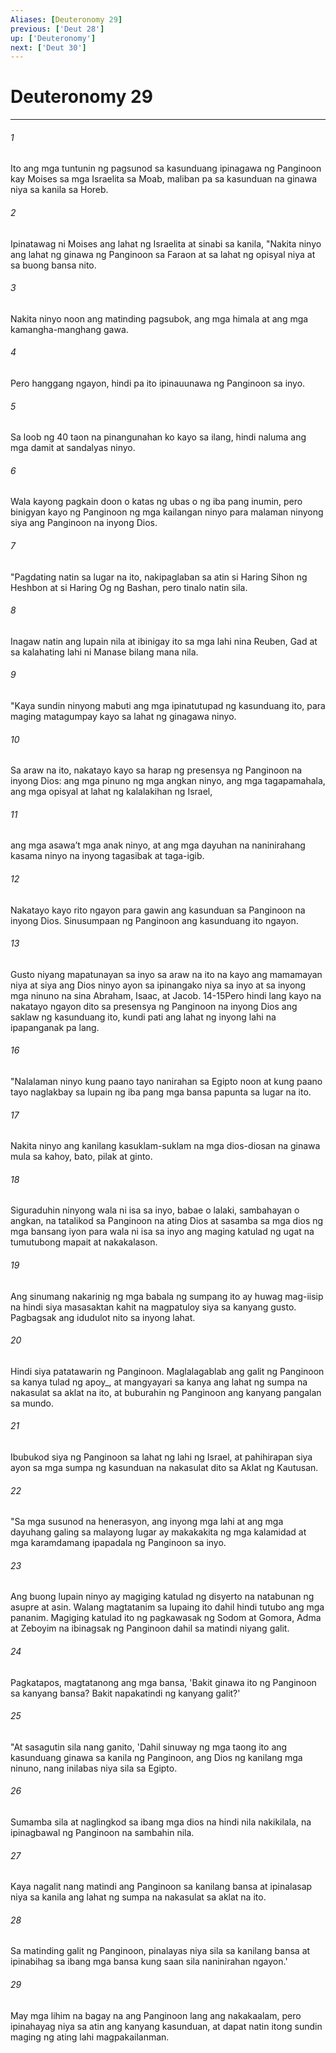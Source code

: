 ```yaml
---
Aliases: [Deuteronomy 29]
previous: ['Deut 28']
up: ['Deuteronomy']
next: ['Deut 30']
---
```

# Deuteronomy 29

***






















###### 1 










Ito ang mga tuntunin ng pagsunod sa kasunduang ipinagawa ng Panginoon kay Moises sa mga Israelita sa Moab, maliban pa sa kasunduan na ginawa niya sa kanila sa Horeb. 





















###### 2 










Ipinatawag ni Moises ang lahat ng Israelita at sinabi sa kanila, "Nakita ninyo ang lahat ng ginawa ng Panginoon sa Faraon at sa lahat ng opisyal niya at sa buong bansa nito. 





















###### 3 










Nakita ninyo noon ang matinding pagsubok, ang mga himala at ang mga kamangha-manghang gawa. 





















###### 4 










Pero hanggang ngayon, hindi pa ito ipinauunawa ng Panginoon sa inyo. 





















###### 5 










Sa loob ng 40 taon na pinangunahan ko kayo sa ilang, hindi naluma ang mga damit at sandalyas ninyo. 





















###### 6 










Wala kayong pagkain doon o katas ng ubas o ng iba pang inumin, pero binigyan kayo ng Panginoon ng mga kailangan ninyo para malaman ninyong siya ang Panginoon na inyong Dios. 





















###### 7 










"Pagdating natin sa lugar na ito, nakipaglaban sa atin si Haring Sihon ng Heshbon at si Haring Og ng Bashan, pero tinalo natin sila. 





















###### 8 










Inagaw natin ang lupain nila at ibinigay ito sa mga lahi nina Reuben, Gad at sa kalahating lahi ni Manase bilang mana nila. 





















###### 9 










"Kaya sundin ninyong mabuti ang mga ipinatutupad ng kasunduang ito, para maging matagumpay kayo sa lahat ng ginagawa ninyo. 





















###### 10 










Sa araw na ito, nakatayo kayo sa harap ng presensya ng Panginoon na inyong Dios: ang mga pinuno ng mga angkan ninyo, ang mga tagapamahala, ang mga opisyal at lahat ng kalalakihan ng Israel, 





















###### 11 










ang mga asawaʼt mga anak ninyo, at ang mga dayuhan na naninirahang kasama ninyo na inyong tagasibak at taga-igib. 





















###### 12 










Nakatayo kayo rito ngayon para gawin ang kasunduan sa Panginoon na inyong Dios. Sinusumpaan ng Panginoon ang kasunduang ito ngayon. 





















###### 13 










Gusto niyang mapatunayan sa inyo sa araw na ito na kayo ang mamamayan niya at siya ang Dios ninyo ayon sa ipinangako niya sa inyo at sa inyong mga ninuno na sina Abraham, Isaac, at Jacob. 14-15Pero hindi lang kayo na nakatayo ngayon dito sa presensya ng Panginoon na inyong Dios ang saklaw ng kasunduang ito, kundi pati ang lahat ng inyong lahi na ipapanganak pa lang. 





















###### 16 










"Nalalaman ninyo kung paano tayo nanirahan sa Egipto noon at kung paano tayo naglakbay sa lupain ng iba pang mga bansa papunta sa lugar na ito. 





















###### 17 










Nakita ninyo ang kanilang kasuklam-suklam na mga dios-diosan na ginawa mula sa kahoy, bato, pilak at ginto. 





















###### 18 










Siguraduhin ninyong wala ni isa sa inyo, babae o lalaki, sambahayan o angkan, na tatalikod sa Panginoon na ating Dios at sasamba sa mga dios ng mga bansang iyon para wala ni isa sa inyo ang maging katulad ng ugat na tumutubong mapait at nakakalason. 





















###### 19 










Ang sinumang nakarinig ng mga babala ng sumpang ito ay huwag mag-iisip na hindi siya masasaktan kahit na magpatuloy siya sa kanyang gusto. Pagbagsak ang idudulot nito sa inyong lahat. 





















###### 20 










Hindi siya patatawarin ng Panginoon. Maglalagablab ang galit ng Panginoon sa kanya tulad ng apoy_, at mangyayari sa kanya ang lahat ng sumpa na nakasulat sa aklat na ito, at buburahin ng Panginoon ang kanyang pangalan sa mundo. 





















###### 21 










Ibubukod siya ng Panginoon sa lahat ng lahi ng Israel, at pahihirapan siya ayon sa mga sumpa ng kasunduan na nakasulat dito sa Aklat ng Kautusan. 





















###### 22 










"Sa mga susunod na henerasyon, ang inyong mga lahi at ang mga dayuhang galing sa malayong lugar ay makakakita ng mga kalamidad at mga karamdamang ipapadala ng Panginoon sa inyo. 





















###### 23 










Ang buong lupain ninyo ay magiging katulad ng disyerto na natabunan ng asupre at asin. Walang magtatanim sa lupaing ito dahil hindi tutubo ang mga pananim. Magiging katulad ito ng pagkawasak ng Sodom at Gomora, Adma at Zeboyim na ibinagsak ng Panginoon dahil sa matindi niyang galit. 





















###### 24 










Pagkatapos, magtatanong ang mga bansa, 'Bakit ginawa ito ng Panginoon sa kanyang bansa? Bakit napakatindi ng kanyang galit?' 





















###### 25 










"At sasagutin sila nang ganito, 'Dahil sinuway ng mga taong ito ang kasunduang ginawa sa kanila ng Panginoon, ang Dios ng kanilang mga ninuno, nang inilabas niya sila sa Egipto. 





















###### 26 










Sumamba sila at naglingkod sa ibang mga dios na hindi nila nakikilala, na ipinagbawal ng Panginoon na sambahin nila. 





















###### 27 










Kaya nagalit nang matindi ang Panginoon sa kanilang bansa at ipinalasap niya sa kanila ang lahat ng sumpa na nakasulat sa aklat na ito. 





















###### 28 










Sa matinding galit ng Panginoon, pinalayas niya sila sa kanilang bansa at ipinabihag sa ibang mga bansa kung saan sila naninirahan ngayon.' 





















###### 29 










May mga lihim na bagay na ang Panginoon lang ang nakakaalam, pero ipinahayag niya sa atin ang kanyang kasunduan, at dapat natin itong sundin maging ng ating lahi magpakailanman.
